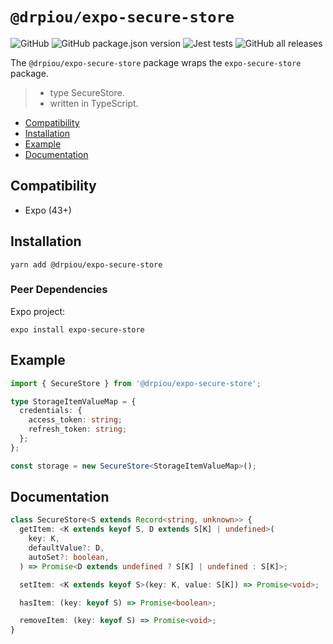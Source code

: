 # `@drpiou/expo-secure-store`

![GitHub](https://img.shields.io/github/license/drpiou/react-expo-secure-store)
![GitHub package.json version](https://img.shields.io/github/package-json/v/drpiou/react-expo-secure-store)
![Jest tests](https://img.shields.io/badge/stage-beta-important)
![GitHub all releases](https://img.shields.io/github/downloads/drpiou/react-expo-secure-store/total)

The `@drpiou/expo-secure-store` package wraps the `expo-secure-store` package.

> - type SecureStore.
> - written in TypeScript.

<!--ts-->

- [Compatibility](#compatibility)
- [Installation](#installation)
- [Example](#example)
- [Documentation](#documentation)

<!--te-->

## Compatibility

- Expo (43+)

## Installation

```shell
yarn add @drpiou/expo-secure-store
```

### Peer Dependencies

Expo project:

```shell
expo install expo-secure-store
```

## Example

```typescript jsx
import { SecureStore } from '@drpiou/expo-secure-store';

type StorageItemValueMap = {
  credentials: {
    access_token: string;
    refresh_token: string;
  };
};

const storage = new SecureStore<StorageItemValueMap>();
```

## Documentation

```typescript
class SecureStore<S extends Record<string, unknown>> {
  getItem: <K extends keyof S, D extends S[K] | undefined>(
    key: K,
    defaultValue?: D,
    autoSet?: boolean,
  ) => Promise<D extends undefined ? S[K] | undefined : S[K]>;

  setItem: <K extends keyof S>(key: K, value: S[K]) => Promise<void>;

  hasItem: (key: keyof S) => Promise<boolean>;

  removeItem: (key: keyof S) => Promise<void>;
}
```
